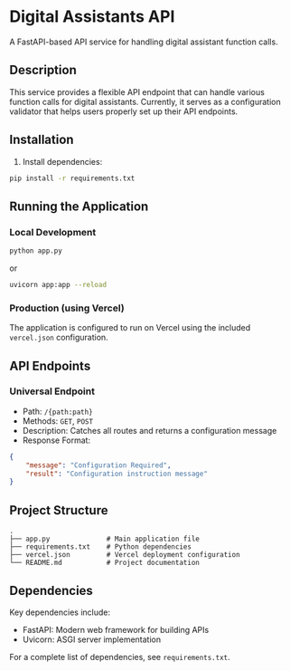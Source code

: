 # Digital Assistants API

A FastAPI-based API service for handling digital assistant function calls.

## Description

This service provides a flexible API endpoint that can handle various function calls for digital assistants. Currently, it serves as a configuration validator that helps users properly set up their API endpoints.


## Installation

1. Install dependencies:
```bash
pip install -r requirements.txt
```

## Running the Application

### Local Development
```bash
python app.py
```
or
```bash
uvicorn app:app --reload
```

### Production (using Vercel)
The application is configured to run on Vercel using the included `vercel.json` configuration.

## API Endpoints

### Universal Endpoint
- Path: `/{path:path}`
- Methods: `GET`, `POST`
- Description: Catches all routes and returns a configuration message
- Response Format:
```json
{
    "message": "Configuration Required",
    "result": "Configuration instruction message"
}
```

## Project Structure
```
.
├── app.py              # Main application file
├── requirements.txt    # Python dependencies
├── vercel.json         # Vercel deployment configuration
└── README.md           # Project documentation
```

## Dependencies

Key dependencies include:
- FastAPI: Modern web framework for building APIs
- Uvicorn: ASGI server implementation

For a complete list of dependencies, see `requirements.txt`.
